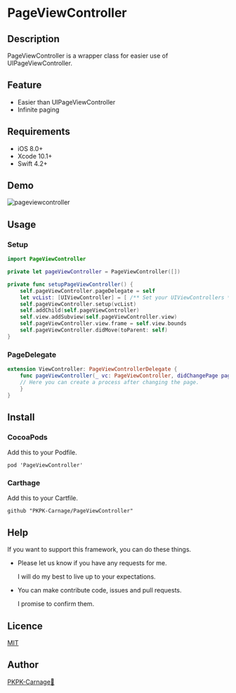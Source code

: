 # PageViewController

## Description
PageViewController is a wrapper class for easier use of UIPageViewController.

## Feature
- Easier than UIPageViewController
- Infinite paging

## Requirements
- iOS 8.0+
- Xcode 10.1+
- Swift 4.2+

## Demo
![pageviewcontroller](https://user-images.githubusercontent.com/20692907/52523149-86087900-2cd1-11e9-8acc-085115bef937.gif)

## Usage

### Setup
```swift
import PageViewController

private let pageViewController = PageViewController([])

private func setupPageViewController() {
    self.pageViewController.pageDelegate = self
    let vcList: [UIViewController] = [ /** Set your UIViewControllers */ ]
    self.pageViewController.setup(vcList)
    self.addChild(self.pageViewController)
    self.view.addSubview(self.pageViewController.view)
    self.pageViewController.view.frame = self.view.bounds
    self.pageViewController.didMove(toParent: self)
}
```

### PageDelegate
```swift
extension ViewController: PageViewControllerDelegate {
    func pageViewController(_ vc: PageViewController, didChangePage page: Int) {
	// Here you can create a process after changing the page.
    }
}
```

## Install

### CocoaPods  
Add this to your Podfile.

```PodFile
pod 'PageViewController'
```

### Carthage  
Add this to your Cartfile.

```Cartfile
github "PKPK-Carnage/PageViewController"
```

## Help

If you want to support this framework, you can do these things.

- Please let us know if you have any requests for me.

	I will do my best to live up to your expectations.

- You can make contribute code, issues and pull requests.
	
	I promise to confirm them.

## Licence

[MIT](https://github.com/PKPK-Carnage/PageViewController/blob/master/LICENSE)

## Author

[PKPK-Carnage🦎](https://github.com/PKPK-Carnage)
